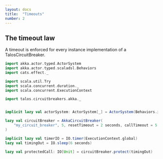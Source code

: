 ```yaml
---
layout: docs
title:  "Timeouts"
number: 2
---
```



## The timeout law

A timeout is enforced for every instance implementation of a TalosCircuitBreaker.

```scala mdoc
import akka.actor.typed.ActorSystem
import akka.actor.typed.scaladsl.Behaviors
import cats.effect._

import scala.util.Try
import scala.concurrent.duration._
import scala.concurrent.ExecutionContext

import talos.circuitbreakers.akka._


implicit lazy val actorSystem: ActorSystem[_] = ActorSystem(Behaviors.ignore, "ConsoleTest")

lazy val circuitBreaker = AkkaCircuitBreaker(
    "my_circuit_breaker", 5, resetTimeout = 2 seconds, callTimeout = 5 seconds
)

implicit lazy val timerIO = IO.timer(ExecutionContext.global)
lazy val timingOut = IO.sleep(6 seconds)

lazy val protectedCall: IO[Unit] = circuitBreaker.protect(timingOut)

```